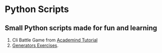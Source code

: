 # Python Scripts

## Small Python scripts made for fun and learning

1. Cli Battle Game from [Academind Tutorial]
2. [Generators Exercises](scripts/generators/).

[academind tutorial]: https://www.youtube.com/watch?v=kDdTgxv2Vv0
